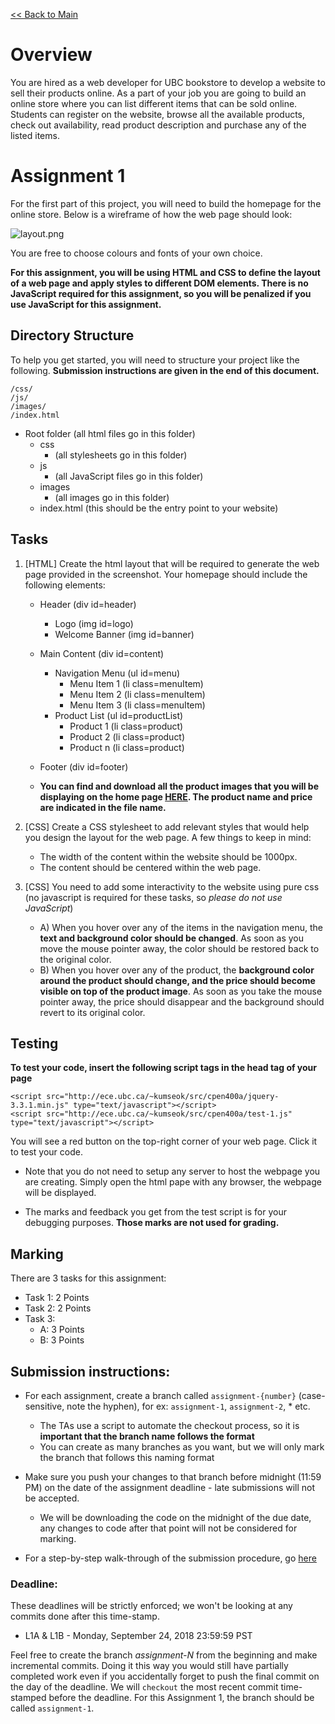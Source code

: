 [<< Back to Main](../README.md)

# Overview

You are hired as a web developer for UBC bookstore to develop a website to sell their products online. As a part of your job you are going to build an online store where you can list different items that can be sold online. Students can register on the website, browse all the available products, check out availability, read product description and purchase any of the listed items.


# Assignment 1

For the first part of this project, you will need to build the homepage for the online store. Below is a wireframe of how the web page should look:

![layout.png](./layout.png?raw=true "Web Page Wireframe")

You are free to choose colours and fonts of your own choice.

**For this assignment, you will be using HTML and CSS to define the layout of a web page and apply styles to different DOM elements. There is no JavaScript required for this assignment, so you will be penalized if you use JavaScript for this assignment.**


## Directory Structure

To help you get started, you will need to structure your project like the following. **Submission instructions are given in the end of this document.**

```
/css/
/js/
/images/
/index.html
```

* Root folder (all html files go in this folder)
  * css
    * (all stylesheets go in this folder)
  * js
    * (all JavaScript files go in this folder)
  * images
    * (all images go in this folder)
  * index.html (this should be the entry point to your website)


## Tasks

1. [HTML] Create the html layout that will be required to generate the web page provided in the screenshot. Your homepage should include the following elements:
    
    * Header (div id=header)
        * Logo (img id=logo)
        * Welcome Banner (img id=banner)
    * Main Content (div id=content)
        * Navigation Menu (ul id=menu)
            * Menu Item 1 (li class=menuItem)
            * Menu Item 2 (li class=menuItem)
            * Menu Item 3 (li class=menuItem)
        * Product List (ul id=productList)
            * Product 1 (li class=product)
            * Product 2 (li class=product)
            * Product n (li class=product)
    * Footer (div id=footer)

    * **You can find and download all the product images that you will be displaying on the home page [HERE](./images/). The product name and price are indicated in the file name.**

2. [CSS] Create a CSS stylesheet to add relevant styles that would help you design the layout for the web page. A few things to keep in mind:
    * The width of the content within the website should be 1000px.
    * The content should be centered within the web page.

3. [CSS] You need to add some interactivity to the website using pure css (no javascript is required for these tasks, so *please do not use JavaScript*)
    * A) When you hover over any of the items in the navigation menu, the **text and background color should be changed**. As soon as you move the mouse pointer away, the color should be restored back to the original color.
    * B) When you hover over any of the product, the **background color around the product should change, and the price should become visible on top of the product image**. As soon as you take the mouse pointer away, the price should disappear and the background should revert to its original color.


## Testing

**To test your code, insert the following script tags in the head tag of your page**
```
<script src="http://ece.ubc.ca/~kumseok/src/cpen400a/jquery-3.3.1.min.js" type="text/javascript"></script>
<script src="http://ece.ubc.ca/~kumseok/src/cpen400a/test-1.js" type="text/javascript"></script>
```
You will see a red button on the top-right corner of your web page. Click it to test your code.

* Note that you do not need to setup any server to host the webpage you are creating. Simply open the html pape with any browser, the webpage will be displayed.

* The marks and feedback you get from the test script is for your debugging purposes. **Those marks are not used for grading.**


## Marking

There are 3 tasks for this assignment:
* Task 1: 2 Points
* Task 2: 2 Points
* Task 3:
  * A: 3 Points
  * B: 3 Points


## Submission instructions:

* For each assignment, create a branch called `assignment-{number}` (case-sensitive, note the hyphen), for ex: `assignment-1`, `assignment-2`, * etc.
    * The TAs use a script to automate the checkout process, so it is **important that the branch name follows the format**
    * You can create as many branches as you want, but we will only mark the branch that follows this naming format
* Make sure you push your changes to that branch before midnight (11:59 PM) on the date of the assignment deadline - late submissions will not be accepted.
    * We will be downloading the code on the midnight of the due date, any changes to code after that point will not be considered for marking.

* For a step-by-step walk-through of the submission procedure, go [here](../tutorials/git-setup.md)


### Deadline:

These deadlines will be strictly enforced; we won't be looking at any commits done after this time-stamp.

* L1A & L1B - Monday, September 24, 2018 23:59:59 PST

Feel free to create the branch *assignment-N* from the beginning and make incremental commits. Doing it this way you would still have partially completed work even if you accidentally forget to push the final commit on the day of the deadline. We will `checkout` the most recent commit time-stamped before the deadline. For this Assignment 1, the branch should be called `assignment-1`.
